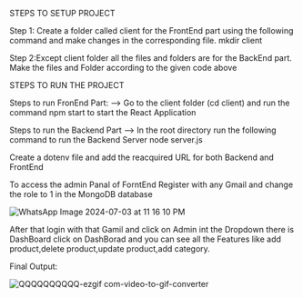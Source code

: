 STEPS TO SETUP PROJECT

Step 1: Create a folder called client for the FrontEnd part using the following command and make changes in the corresponding file.
mkdir client

Step 2:Except client folder all the files and folders are for the BackEnd part. Make the files and Folder according to the given code above

STEPS TO RUN THE PROJECT

Steps to run FronEnd Part:
--> Go to the client folder (cd client) and run the command npm start to start the React Application

Steps to run the Backend Part
--> In the root directory run the following command to run the Backend Server
    node server.js

Create a dotenv file and add the reacquired URL for both Backend and FrontEnd

To access the admin Panal of ForntEnd Register with any Gmail and change the role to 1 in the MongoDB database

![WhatsApp Image 2024-07-03 at 11 16 10 PM](https://github.com/bishal1289/QuadB-eccomerce-project/assets/106617899/5d33ae71-e7ca-49bf-9ad2-faec2b4d3c91)

After that login with that Gamil and click on Admin int the Dropdown there is DashBoard click on DashBorad and you can see all the Features like add product,delete product,update product,add category.

Final Output:

![QQQQQQQQQQ-ezgif com-video-to-gif-converter](https://github.com/bishal1289/QuadB-eccomerce-project/assets/106617899/0a7873d2-192a-4292-a963-439613226a76)
